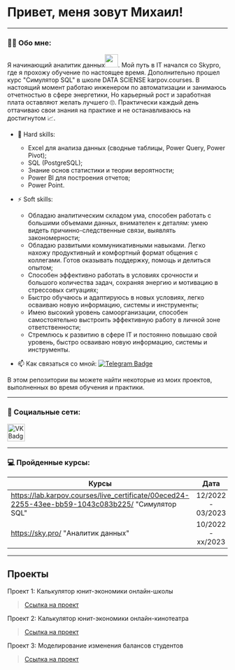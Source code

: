 # Привет, меня зовут Михаил!

---

### :man_technologist: Обо мне:

Я начинающий аналитик данных<img src="https://media.giphy.com/media/WUlplcMpOCEmTGBtBW/giphy.gif" width="30px">. Мой путь в IT начался со Skypro, где я прохожу обучение по настоящее время. Дополнительно прошел курс "Симулятор SQL" в школе DATA SCIENSE karpov.courses. В настоящий момент работаю инженером по автоматизации и занимаюсь отчетностью в сфере энергетики, Но карьерный рост и заработная плата оставляют желать лучшего 🙄. Практически каждый день оттачиваю свои знания на практике и не останавливаюсь на достигнутом 📈.

- :telescope: Hard skills:
  - Excel для анализа данных (сводные таблицы, Power Query, Power Pivot); 
  - SQL (PostgreSQL);
  - Знание основ статистики и теории вероятности;
  - Power BI для построения отчетов;
  - Power Point.

- :zap: Soft skills:
  - Обладаю аналитическим складом ума, способен работать с большими объемами данных, внимателен к деталям: умею видеть причинно-следственные связи, выявлять закономерности;
  - Обладаю развитыми коммуникативными навыками. Легко нахожу продуктивный и комфортный формат общения с коллегами. Готов оказывать поддержку, помощь и делиться опытом;
  - Способен эффективно работать в условиях срочности и большого количества задач, сохраняя энергию и мотивацию в стрессовых ситуациях;
  - Быстро обучаюсь и адаптируюсь в новых условиях, легко осваиваю новую информацию, системы и инструменты;
  - Имею высокий уровень самоорганизации, способен самостоятельно выстроить эффективную работу в личной зоне ответственности;
  - Стремлюсь к развитию в сфере IT и постоянно повышаю свой уровень, быстро осваиваю новую информацию, системы и инструменты.

- :mailbox: Как связаться со мной: [![Telegram Badge](https://img.shields.io/badge/-reshetnikovmikhail-blue?style=flat&logo=Telegram&logoColor=white)](https://t.me/m_resh)

В этом репозитории вы можете найти некоторые из моих проектов, выполненных во время обучения и практики.

---

### 🤝 Социальные сети:

  <div id="badges">
    </a>
    <a href="https://vk.com/m_resh99" target="_blank">
      <img src="https://cdn-icons-png.flaticon.com/512/145/145813.png" width="40" height="40" alt="VK Badge"/>
    </a>
  </div>

---

### 💻 Пройденные курсы:

| Курсы                                                                                                    | Дата              |
| ---------------------------------------------------------------------------------------------------------| :---------------: |
| https://lab.karpov.courses/live_certificate/00eced24-2255-43ee-bb59-1043c083b225/ "Симулятор SQL"        | 12/2022 - 03/2023 |
| https://sky.pro/ "Аналитик данных"                                                                       | 10/2022 - xx/2023 |

---

## Проекты
<p> Проект 1: Калькулятор юнит-экономики онлайн-школы</p>

> <a href="https://github.com/Mihailresh/Data-Analyst-portfolio/tree/main/Проект%20№%201">Ссылка на проект</a>

<p> Проект 2: Калькулятор юнит-экономики онлайн-кинотеатра</p>

> <a href="https://github.com/Mihailresh/Data-Analyst-portfolio/tree/main/Проект%20№%202">Ссылка на проект</a>
 
<p> Проект 3: Моделирование изменения балансов студентов</p> 

> <a href="https://github.com/Mihailresh/Data-Analyst-portfolio/tree/main/Проект%20№%203">Ссылка на проект</a>
